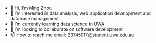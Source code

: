 - 👋 Hi, I’m Ming Zhou
- 👀 I’m interested in data analysis, web application development and database management
- 🌱 I’m currently learning data science in UWA
- 💞️ I’m looking to collaborate on software development
- 📫 How to reach me email: 23745017@student.uwa.edu.au

<!---
Ming-X-Zhou/Ming-X-Zhou is a ✨ special ✨ repository because its `README.md` (this file) appears on your GitHub profile.
You can click the Preview link to take a look at your changes.
--->
